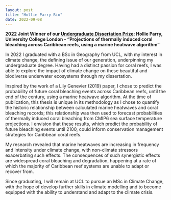 ```yaml
---
layout: post
title: "Hollie Parry Bio"
date: 2022-09-08
---
```


**2022 Joint Winner of our [Undergraduate Dissertation Prize](https://qmrg.github.io/dissertation_prize): Hollie Parry, University College London - “Projections of thermally induced coral bleaching across Caribbean reefs, using a marine heatwave algorithm”**

In 2022 I graduated with a BSc in Geography from UCL, with my interest in climate change, the defining issue of our generation, underpinning my undergraduate degree. Having had a distinct passion for coral reefs, I was able to explore the impact of climate change on these beautiful and biodiverse underwater ecosystems through my dissertation.  

Inspired by the work of a Lily Genevier (2019) paper, I chose to predict the probability of future coral bleaching events across Caribbean reefs, until the end of the century, using a marine heatwave algorithm. At the time of publication, this thesis is unique in its methodology as I chose to quantify the historic relationship between calculated marine heatwaves and coral bleaching records; this relationship was then used to forecast probabilities of thermally induced coral bleaching from CMIP6 sea surface temperature projections. I envision that these results, which predict the probability of future bleaching events until 2100, could inform conservation management strategies for Caribbean coral reefs.  

My research revealed that marine heatwaves are increasing in frequency and intensity under climate change, with non-climate stressors exacerbating such effects. The consequences of such synergistic effects are widespread coral bleaching and degradation, happening at a rate of which the majority of Caribbean reef systems are unable to adapt or recover from.  

Since graduating, I will remain at UCL to pursue an MSc in Climate Change, with the hope of develop further skills in climate modelling and to become equipped with the ability to understand and adapt to the climate crisis. 
 
